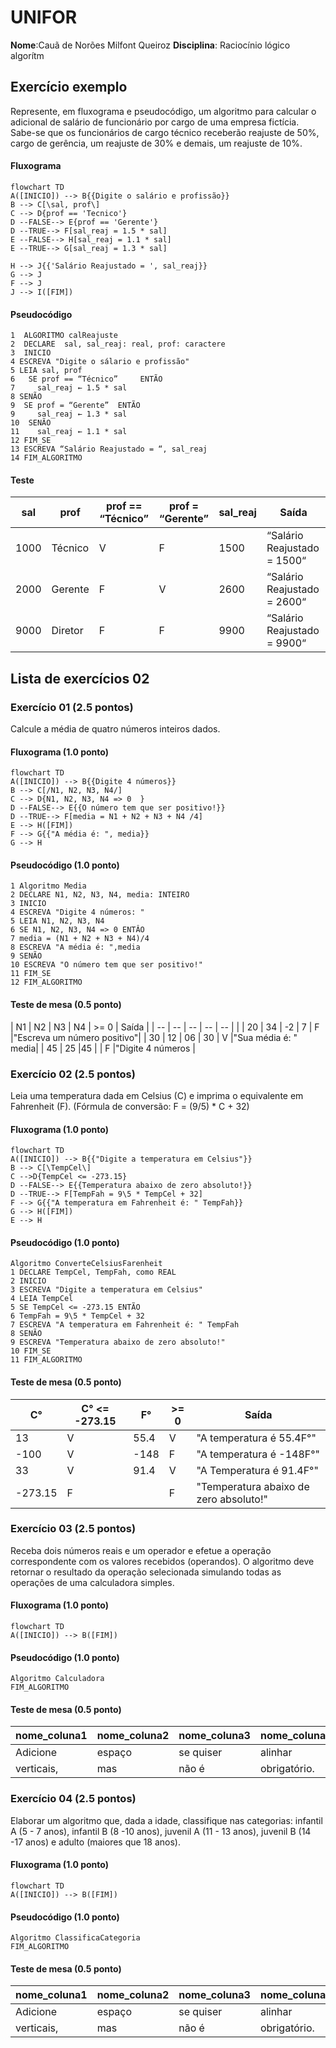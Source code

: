 # UNIFOR
**Nome**:Cauã de Norões Milfont Queiroz 
**Disciplina**: Raciocínio lógico algorítm

## Exercício exemplo
Represente, em fluxograma e pseudocódigo, um algoritmo para calcular o adicional de salário de funcionário por cargo de uma empresa fictícia. Sabe-se que os funcionários de cargo técnico receberão reajuste de 50%, cargo de gerência, um reajuste de 30% e demais, um reajuste de 10%. 

#### Fluxograma
```mermaid
flowchart TD
A([INICIO]) --> B{{Digite o salário e profissão}}
B --> C[\sal, prof\]
C --> D{prof == 'Tecnico'}
D --FALSE--> E{prof == 'Gerente'}
D --TRUE--> F[sal_reaj = 1.5 * sal]
E --FALSE--> H[sal_reaj = 1.1 * sal]
E --TRUE--> G[sal_reaj = 1.3 * sal]
 
H --> J{{'Salário Reajustado = ', sal_reaj}}
G --> J
F --> J
J --> I([FIM])
```

#### Pseudocódigo
```
1  ALGORITMO calReajuste
2  DECLARE  sal, sal_reaj: real, prof: caractere
3  INICIO
4 ESCREVA "Digite o sálario e profissão"
5 LEIA sal, prof
6   SE prof == “Técnico”	 ENTÃO
7     sal_reaj ← 1.5 * sal
8 SENÃO
9  SE prof = “Gerente”	ENTÃO	
9     sal_reaj ← 1.3 * sal
10  SENÃO
11    sal_reaj ← 1.1 * sal
12 FIM_SE
13 ESCREVA “Salário Reajustado = “, sal_reaj
14 FIM_ALGORITMO
```

#### Teste
| sal | prof | prof == “Técnico” | prof = “Gerente” | sal_reaj | Saída |
| -- | -- | -- | -- | -- | -- |
| 1000 | Técnico | V | F | 1500 | “Salário Reajustado = 1500“ |
| 2000 | Gerente | F | V | 2600 | “Salário Reajustado = 2600“ |
| 9000 | Diretor | F | F | 9900 | “Salário Reajustado = 9900“ |

## Lista de exercícios 02

### Exercício 01 (2.5 pontos)
Calcule a média de quatro números inteiros dados.

#### Fluxograma (1.0 ponto)

```mermaid
flowchart TD
A([INICIO]) --> B{{Digite 4 números}}
B --> C[/N1, N2, N3, N4/]
C --> D{N1, N2, N3, N4 => 0  }
D --FALSE--> E{{O número tem que ser positivo!}}
D --TRUE--> F[media = N1 + N2 + N3 + N4 /4]
E --> H([FIM])
F --> G{{"A média é: ", media}}
G --> H
```

#### Pseudocódigo (1.0 ponto)

```
1 Algoritmo Media
2 DECLARE N1, N2, N3, N4, media: INTEIRO
3 INICIO
4 ESCREVA "Digite 4 números: "
5 LEIA N1, N2, N3, N4
6 SE N1, N2, N3, N4 => 0 ENTÂO
7 media = (N1 + N2 + N3 + N4)/4
8 ESCREVA "A média é: ",media
9 SENÃO
10 ESCREVA "O número tem que ser positivo!"
11 FIM_SE
12 FIM_ALGORITMO
```

#### Teste de mesa (0.5 ponto)

| N1           | N2           | N3           | N4           | >= 0         | Saída    |
|      --      |      --      |      --      |      --      |      --      | |
| 20           | 34           | -2           |  7           | F            |"Escreva um número positivo"|
| 30           | 12           | 06           | 30           | V            |"Sua média é: " media|
| 45           | 25           |45            |              | F            |"Digite 4 números |

### Exercício 02 (2.5 pontos)
Leia uma temperatura dada em Celsius (C) e imprima o equivalente em Fahrenheit (F). (Fórmula de conversão: F = (9/5) * C + 32)

#### Fluxograma (1.0 ponto)

```mermaid
flowchart TD
A([INICIO]) --> B{{"Digite a temperatura em Celsius"}}
B --> C[\TempCel\]
C -->D{TempCel <= -273.15}
D --FALSE--> E{{Temperatura abaixo de zero absoluto!}}
D --TRUE--> F[TempFah = 9\5 * TempCel + 32]
F --> G{{"A temperatura em Fahrenheit é: " TempFah}}
G --> H([FIM])
E --> H
```

#### Pseudocódigo (1.0 ponto)

```
Algoritmo ConverteCelsiusFarenheit
1 DECLARE TempCel, TempFah, como REAL
2 INICIO
3 ESCREVA "Digite a temperatura em Celsius"
4 LEIA TempCel
5 SE TempCel <= -273.15 ENTÃO
6 TempFah = 9\5 * TempCel + 32
7 ESCREVA "A temperatura em Fahrenheit é: " TempFah
8 SENÃO
9 ESCREVA "Temperatura abaixo de zero absoluto!"
10 FIM_SE
11 FIM_ALGORITMO
```

#### Teste de mesa (0.5 ponto)

| C° | C° <= -273.15 | F° | >= 0 | Saída | 
|      --      |      --      |      --      |      --      |      --      | 
| 13    | V      | 55.4    | V   | "A temperatura é 55.4F°"    |
| -100  | V         | -148        | F|  "A temperatura é -148F°" |
|33     | V      | 91.4 | V| "A Temperatura é 91.4F°"|
|-273.15| F     ||F|"Temperatura abaixo de zero absoluto!"|

### Exercício 03 (2.5 pontos)
Receba dois números reais e um operador e efetue a operação correspondente com os valores recebidos (operandos). 
O algoritmo deve retornar o resultado da operação selecionada simulando todas as operações de uma calculadora simples.

#### Fluxograma (1.0 ponto)

```mermaid
flowchart TD
A([INICIO]) --> B([FIM])
```

#### Pseudocódigo (1.0 ponto)

```
Algoritmo Calculadora
FIM_ALGORITMO
```

#### Teste de mesa (0.5 ponto)

| nome_coluna1 | nome_coluna2 | nome_coluna3 | nome_coluna4 | nome_coluna5 | 
|      --      |      --      |      --      |      --      |      --      | 
| Adicione     | espaço       | se quiser    |  alinhar     | as barras    |
| verticais,   | mas          | não é        | obrigatório. | Entendido ?  |

### Exercício 04 (2.5 pontos)
Elaborar um algoritmo que, dada a idade, classifique nas categorias: infantil A (5 - 7 anos), infantil B (8 -10 anos), juvenil A (11 - 13 anos), juvenil B (14 -17 anos) e adulto (maiores que 18 anos).

#### Fluxograma (1.0 ponto)

```mermaid
flowchart TD
A([INICIO]) --> B([FIM])
```

#### Pseudocódigo (1.0 ponto)

```
Algoritmo ClassificaCategoria
FIM_ALGORITMO
```

#### Teste de mesa (0.5 ponto)

| nome_coluna1 | nome_coluna2 | nome_coluna3 | nome_coluna4 | nome_coluna5 | 
|      --      |      --      |      --      |      --      |      --      | 
| Adicione     | espaço       | se quiser    |  alinhar     | as barras    |
| verticais,   | mas          | não é        | obrigatório. | Entendido ?  |
